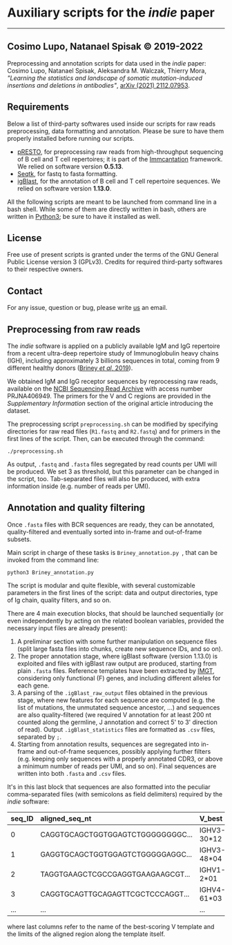 # Auxiliary scripts for the *indie* paper
----

## Cosimo Lupo, Natanael Spisak &#169; 2019-2022

Preprocessing and annotation scripts for data used in the *indie* paper: Cosimo Lupo, Natanael Spisak, Aleksandra M. Walczak, Thierry Mora, *"Learning the statistics and landscape of somatic mutation-induced insertions and deletions in antibodies"*, [arXiv (2021) 2112.07953](https://arxiv.org/abs/2112.07953).

## Requirements

Below a list of third-party softwares used inside our scripts for raw reads preprocessing, data formatting and annotation. Please be sure to have them properly installed before running our scripts.

- [pRESTO](https://presto.readthedocs.io/en/stable/), for preprocessing raw reads from high-throughput sequencing of B cell and T cell repertoires; it is part of the [Immcantation](https://immcantation.readthedocs.io/en/stable/) framework. We relied on software version **0.5.13**.
- [Seqtk](https://github.com/lh3/seqtk), for fastq to fasta formatting.
- [igBlast](https://ncbi.github.io/igblast/), for the annotation of B cell and T cell repertoire sequences. We relied on software version **1.13.0**.

All the following scripts are meant to be launched from command line in a bash shell. While some of them are directly written in bash, others are written in [Python3](https://www.python.org); be sure to have it installed as well.

## License

Free use of present scripts is granted under the terms of the GNU General Public License version 3 (GPLv3). Credits for required third-party softwares to their respective owners.

## Contact

For any issue, question or bug, please write [us](mailto:cosimo.lupo89@gmail.com) an email.

## Preprocessing from raw reads

The *indie* software is applied on a publicly available IgM and IgG repertoire from a recent ultra-deep repertoire study of Immunoglobulin heavy chains (IGH), including approximately 3 billions sequences in total, coming from 9 different healthy donors ([Briney *et al*, 2019](https://www.nature.com/articles/s41586-019-0879-y)).

We obtained IgM and IgG receptor sequences by reprocessing raw reads, available on the [NCBI Sequencing Read Archive](https://www.ncbi.nlm.nih.gov/sra) with access number PRJNA406949. The primers for the V and C regions are provided in the *Supplementary Information* section of the original article introducing the dataset.

The preprocessing script `preprocessing.sh` can be modified by specifying directories for raw read files (`R1.fastq` and `R2.fastq`) and for primers in the first lines of the script. Then, can be executed through the command:

```
./preprocessing.sh
```

As output, `.fastq` and `.fasta` files segregated by read counts per UMI will be produced. We set 3 as threshold, but this parameter can be changed in the script, too. Tab-separated files will also be produced, with extra information inside (e.g. number of reads per UMI).

## Annotation and quality filtering

Once `.fasta` files with BCR sequences are ready, they can be annotated, quality-filtered and eventually sorted into in-frame and out-of-frame subsets.

Main script in charge of these tasks is `Briney_annotation.py `, that can be invoked from the command line:

```
python3 Briney_annotation.py
```

The script is modular and quite flexible, with several customizable parameters in the first lines of the script: data and output directories, type of Ig chain, quality filters, and so on.

There are 4 main execution blocks, that should be launched sequentially (or even independently by acting on the related boolean variables, provided the necessary input files are already present):

1. A preliminar section with some further manipulation on sequence files (split large fasta files into chunks, create new sequence IDs, and so on).
2. The proper annotation stage, where igBlast software (version 1.13.0) is exploited and files with igBlast raw output are produced, starting from plain `.fasta` files. Reference templates have been extracted by [IMGT](https://www.imgt.org), considering only functional (F) genes, and including different alleles for each gene.
3. A parsing of the `.igBlast_raw_output` files obtained in the previous stage, where new features for each sequence are computed (e.g. the list of mutations, the unmutated sequence ancestor, ...) and sequences are also quality-filtered (we required V annotation for at least 200 nt counted along the germline, J annotation and correct 5' to 3' direction of read). Output `.igBlast_statistics` files are formatted as `.csv` files, separated by `;`.
4. Starting from annotation results, sequences are segregated into in-frame and out-of-frame sequences, possibly applying further filters (e.g. keeping only sequences with a properly annotated CDR3, or above a minimum number of reads per UMI, and so on). Final sequences are written into both `.fasta` and `.csv` files.

It's in this last block that sequences are also formatted into the peculiar comma-separated files (with semicolons as field delimiters) required by the *indie* software:

| seq\_ID | aligned\_seq\_nt                  | V\_best       | V\_best\_start | V\_best\_end |
| :------ | :-------------------------------- | :------------ | :------------- | :----------- |
| 0       | CAGGTGCAGCTGGTGGAGTCTGGGGGGGGC... | IGHV3\-30\*12 | 0              | 296          |
| 1       | GAGGTGCAGCTGGTGGAGTCTGGGGGAGGC... | IGHV3\-48\*04 | 0              | 296          |
| 2       | TAGGTGAAGCTCGCCGAGGTGAAGAAGCGT... | IGHV1\-2\*01  | 0              | 296          |
| 3       | CAGGTGCAGTTGCAGAGTTCGCTCCCAGGT... | IGHV4\-61\*03 | 0              | 299          |
| ...     | ...                               | ...           | ...            | ...          |

where last columns refer to the name of the best-scoring V template and the limits of the aligned region along the template itself.

